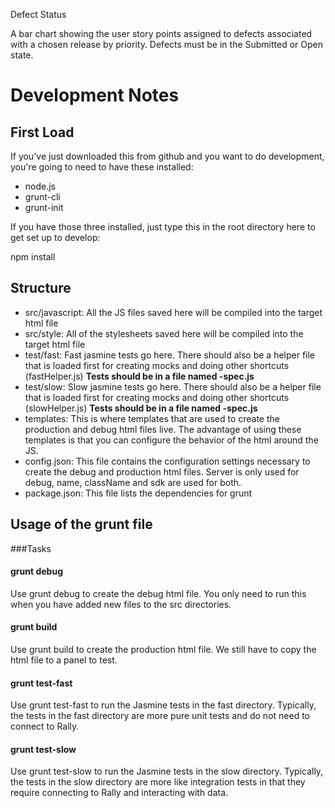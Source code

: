 Defect Status

A bar chart showing the user story points assigned to defects associated with a chosen release by priority.  Defects must be
in the Submitted or Open state.

# Development Notes

## First Load

If you've just downloaded this from github and you want to do development, 
you're going to need to have these installed:

 * node.js
 * grunt-cli
 * grunt-init

If you have those three installed, just type this in the root directory here
to get set up to develop:

  npm install

## Structure

  * src/javascript:  All the JS files saved here will be compiled into the 
  target html file
  * src/style: All of the stylesheets saved here will be compiled into the 
  target html file
  * test/fast: Fast jasmine tests go here.  There should also be a helper 
  file that is loaded first for creating mocks and doing other shortcuts
  (fastHelper.js) **Tests should be in a file named <something>-spec.js**
  * test/slow: Slow jasmine tests go here.  There should also be a helper
  file that is loaded first for creating mocks and doing other shortcuts 
  (slowHelper.js) **Tests should be in a file named <something>-spec.js**
  * templates: This is where templates that are used to create the production
  and debug html files live.  The advantage of using these templates is that
  you can configure the behavior of the html around the JS.
  * config.json: This file contains the configuration settings necessary to
  create the debug and production html files.  Server is only used for debug,
  name, className and sdk are used for both.
  * package.json: This file lists the dependencies for grunt
  
## Usage of the grunt file
###Tasks
    
#### grunt debug

Use grunt debug to create the debug html file.  You only need to run this when you have added new files to
the src directories.

#### grunt build

Use grunt build to create the production html file.  We still have to copy the html file to a panel to test.

#### grunt test-fast

Use grunt test-fast to run the Jasmine tests in the fast directory.  Typically, the tests in the fast 
directory are more pure unit tests and do not need to connect to Rally.

#### grunt test-slow

Use grunt test-slow to run the Jasmine tests in the slow directory.  Typically, the tests in the slow
directory are more like integration tests in that they require connecting to Rally and interacting with
data.
